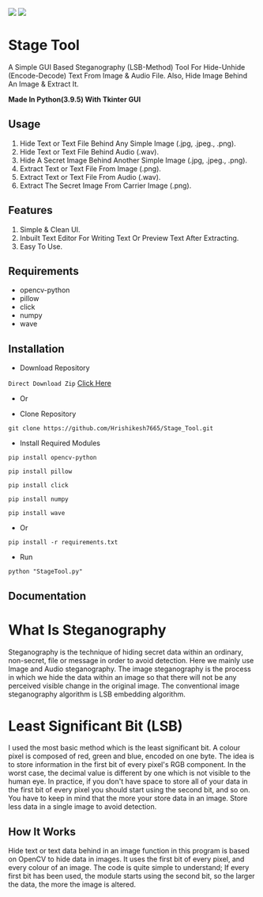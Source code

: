 [![](https://ForTheBadge.com/images/badges/made-with-python.svg)](https://www.python.org/)
[![](https://img.shields.io/badge/Supported%20OS-Windows-blue)](https://www.microsoft.com/en-in/software-download/windows10)


# Stage Tool
A Simple GUI Based Steganography (LSB-Method) Tool For Hide-Unhide (Encode-Decode) Text From Image & Audio File. Also, Hide Image Behind An Image & Extract It.

**Made In Python(3.9.5) With Tkinter GUI**

## Usage

1. Hide Text or Text File Behind Any Simple Image (.jpg, .jpeg., .png). 
2. Hide Text or Text File Behind Audio (.wav).
3. Hide A Secret Image Behind Another Simple Image (.jpg, .jpeg., .png).
4. Extract Text or Text File From Image (.png). 
5. Extract Text or Text File From Audio (.wav). 
6. Extract The Secret Image From Carrier Image (.png).


## Features 

1. Simple & Clean UI.
2. Inbuilt Text Editor For Writing Text Or Preview Text After Extracting.
3. Easy To Use.


## Requirements

- opencv-python
- pillow
- click
- numpy
- wave


## Installation

- Download Repository

`Direct Download Zip` [Click Here](https://codeload.github.com/Hrishikesh7665/Stage_Tool/zip/refs/heads/main)

- Or

- Clone Repository

```
git clone https://github.com/Hrishikesh7665/Stage_Tool.git
```

- Install Required Modules

```
pip install opencv-python
```
```
pip install pillow
```
```
pip install click
```
```
pip install numpy
```
```
pip install wave
```

- Or

```
pip install -r requirements.txt
```

- Run

```
python "StageTool.py"
```



## Documentation

What Is Steganography
=====================

Steganography is the technique of hiding secret data within an ordinary, non-secret, file or message in order to avoid detection. Here we mainly use Image and Audio steganography.
			The image steganography is the process in which we hide the data within an image so that there will not be any perceived visible change in the original image. The conventional image steganography algorithm is LSB embedding algorithm.


Least Significant Bit (LSB)
===========================

I used the most basic method which is the least significant bit. A colour pixel is composed of red, green and blue, encoded on one byte. The idea is to store information in the first bit of every pixel's RGB component. In the worst case, the decimal value is different by one which is not visible to the human eye. In practice, if you don't have space to store all of your data in the first bit of every pixel you should start using the second bit, and so on. You have to keep in mind that the more your store data in an image. Store less data in a single image to avoid detection.

How It Works
------------

Hide text or text data behind in an image function in this program is based on OpenCV to hide data in images. It uses the first bit of every pixel, and every colour of an image. The code is quite simple to understand; If every first bit has been used, the module starts using the second bit, so the larger the data, the more the image is altered.
